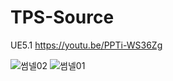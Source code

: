 # TPS-Source
UE5.1
https://youtu.be/PPTi-WS36Zg

![썸넬02](https://github.com/strurao/StarShot/assets/126440235/a916be0f-5e04-4324-bab5-1478fdf5363b)
![썸넬01](https://github.com/strurao/StarShot/assets/126440235/3da8e3c7-ae1e-4c97-a45d-d0f516ebf09a)
